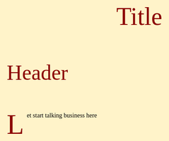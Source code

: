 <style>
    
@import url('https://fonts.googleapis.com/css2?family=Cinzel&family=Cinzel+Decorative&family=IM+Fell+DW+Pica+SC&family=IM+Fell+DW+Pica:ital@0;1&display=swap');

html {
	background-color: #fff3c9;
}

body {
	margin: auto;
	max-width: 600px;
	font-family: 'IM Fell DW Pica', serif;
}


h1 {
	font-family: "IM Fell DW Pica SC", serif;
	color: #8b0000;
	font-size: 3.5rem;
	margin: auto;
	text-align: center;
	font-weight: normal;
    
}



h2 {
	font-family: "IM Fell DW Pica SC", serif;
	font-weight: normal;
	color: #8b0000;
	font-size: 3rem;
	border-bottom: 3px solid #8b0000;
	margin-bottom: 0px;
    border-bottom: none;
    padding-bottom:3rem;
}

hr{ color:blue !important;}

h3 {
	font-family: "IM Fell DW Pica SC", serif;
	font-weight: normal;
	font-size: 2.5rem;
	color: #8b0000;
	margin-bottom: 10px;
}

h4 {
	font-family: "IM Fell DW Pica", serif;
	font-weight: normal;
	font-style: italic;
	font-size: 2rem;
	color: #8b0000;
}

h5 {
	font-family: "IM Fell DW Pica", serif;
	font-weight: normal;
	font-style: italic;
	font-size: 1.5rem;
	color: #8b0000;
}

h6 {
	font-family: "IM Fell DW Pica", serif;
	font-weight: normal;
	font-style: italic;
	font-size: 1.35rem;
	color: #8b0000;
}

b, th {
	color: #8b0000;
	font-family: "IM Fell DW Pica SC", serif;
	font-weight: normal;
}

blockquote {
	border-left: 3px solid #8b0000;
	border-right: 3px solid #8b0000;
	background-color: #facf7f;
	margin: 1em 10px;
	padding: 0.5em 10px;
	
}

table {
  border: 3px solid #8b0000;
  border-collapse: collapse;

}

th, td {
	border: 0.5px solid #8b0000;
	padding: 5px;
}

code {
	font-family: "Syne Mono", monospace;
}

p:first-letter {
  font-family: "IM Fell DW Pica SC", serif;
  float: left;
  font-size: 4rem;
  line-height: 0.65;
  margin: 0.1em 0.1em 0.2em 0;
  color: #8b0000;
}
body{
    color:black;
    background: #fff3c9;
}
</style>

# Title

## Header


Let start talking business here